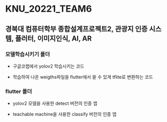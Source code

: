 # KNU_20221_TEAM6
경북대 컴퓨터학부 종합설계프로젝트2, 관광지 인증 시스템, 플러터, 이미지인식, AI, AR
-----

### 모델학습시키기 폴더
- 구글코랩에서 yolov2 학습시키는 코드

- 학습하여 나온 weigths파일을 flutter에서 쓸 수 있게 tflite로 변환하는 코드


### flutter 폴더
- yolov2 모델을 사용한 detect 버전의 인증 앱

- teachable machine을 사용한 classify 버전의 인증 앱
